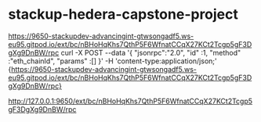 # stackup-hedera-capstone-project
https://9650-stackupdev-advancingint-gtwsongadf5.ws-eu95.gitpod.io/ext/bc/nBHoHqKhs7QthP5F6WfnatCCqX27KCt2Tcgp5gF3DgXg9DnBW/rpc
curl -X POST --data '{
  "jsonrpc":"2.0",
  "id"   :1,
  "method" :"eth_chainId",
  "params" :[]
}' -H 'content-type:application/json;' {https://9650-stackupdev-advancingint-gtwsongadf5.ws-eu95.gitpod.io/ext/bc/nBHoHqKhs7QthP5F6WfnatCCqX27KCt2Tcgp5gF3DgXg9DnBW/rpc}

http://127.0.0.1:9650/ext/bc/nBHoHqKhs7QthP5F6WfnatCCqX27KCt2Tcgp5gF3DgXg9DnBW/rpc
